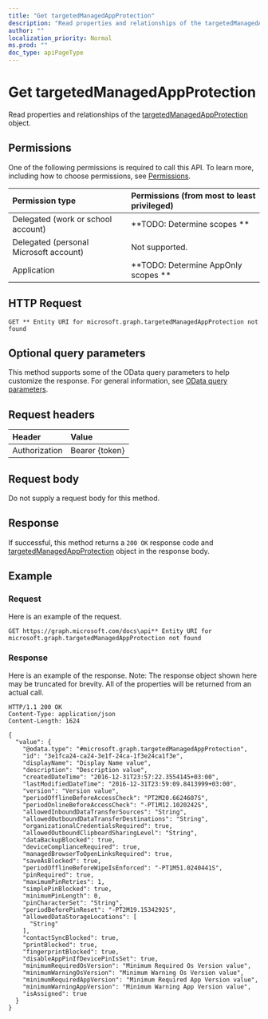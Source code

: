 ```yaml
---
title: "Get targetedManagedAppProtection"
description: "Read properties and relationships of the targetedManagedAppProtection object."
author: ""
localization_priority: Normal
ms.prod: ""
doc_type: apiPageType
---
```


# Get targetedManagedAppProtection

Read properties and relationships of the [targetedManagedAppProtection](../resources/targetedmanagedappprotection.md) object.

## Permissions
One of the following permissions is required to call this API. To learn more, including how to choose permissions, see [Permissions](/concepts/permissions-reference.md).

|Permission type|Permissions (from most to least privileged)|
|:---|:---|
|Delegated (work or school account)|**TODO: Determine scopes **|
|Delegated (personal Microsoft account)|Not supported.|
|Application|**TODO: Determine AppOnly scopes **|

## HTTP Request
<!-- {
  "blockType": "ignored"
}
-->
``` http
GET ** Entity URI for microsoft.graph.targetedManagedAppProtection not found
```

## Optional query parameters
This method supports some of the OData query parameters to help customize the response. For general information, see [OData query parameters](/graph/query-parameters).

## Request headers
|Header|Value|
|:---|:---|
|Authorization|Bearer {token}|

## Request body
Do not supply a request body for this method.

## Response
If successful, this method returns a `200 OK` response code and [targetedManagedAppProtection](../resources/targetedmanagedappprotection.md) object in the response body.

## Example

### Request
Here is an example of the request.
<!-- {
  "blockType": "request",
  "name": "get_targetedmanagedappprotection"
}
-->
``` http
GET https://graph.microsoft.com/docs\api** Entity URI for microsoft.graph.targetedManagedAppProtection not found
```

### Response
Here is an example of the response. Note: The response object shown here may be truncated for brevity. All of the properties will be returned from an actual call.
<!-- {
  "blockType": "response",
  "truncated": true,
  "@odata.type": "microsoft.graph.targetedManagedAppProtection"
}
-->
``` http
HTTP/1.1 200 OK
Content-Type: application/json
Content-Length: 1624

{
  "value": {
    "@odata.type": "#microsoft.graph.targetedManagedAppProtection",
    "id": "3e1fca24-ca24-3e1f-24ca-1f3e24ca1f3e",
    "displayName": "Display Name value",
    "description": "Description value",
    "createdDateTime": "2016-12-31T23:57:22.3554145+03:00",
    "lastModifiedDateTime": "2016-12-31T23:59:09.8413999+03:00",
    "version": "Version value",
    "periodOfflineBeforeAccessCheck": "PT2M20.6624607S",
    "periodOnlineBeforeAccessCheck": "-PT1M12.1020242S",
    "allowedInboundDataTransferSources": "String",
    "allowedOutboundDataTransferDestinations": "String",
    "organizationalCredentialsRequired": true,
    "allowedOutboundClipboardSharingLevel": "String",
    "dataBackupBlocked": true,
    "deviceComplianceRequired": true,
    "managedBrowserToOpenLinksRequired": true,
    "saveAsBlocked": true,
    "periodOfflineBeforeWipeIsEnforced": "-PT1M51.0240441S",
    "pinRequired": true,
    "maximumPinRetries": 1,
    "simplePinBlocked": true,
    "minimumPinLength": 0,
    "pinCharacterSet": "String",
    "periodBeforePinReset": "-PT2M19.1534292S",
    "allowedDataStorageLocations": [
      "String"
    ],
    "contactSyncBlocked": true,
    "printBlocked": true,
    "fingerprintBlocked": true,
    "disableAppPinIfDevicePinIsSet": true,
    "minimumRequiredOsVersion": "Minimum Required Os Version value",
    "minimumWarningOsVersion": "Minimum Warning Os Version value",
    "minimumRequiredAppVersion": "Minimum Required App Version value",
    "minimumWarningAppVersion": "Minimum Warning App Version value",
    "isAssigned": true
  }
}
```

